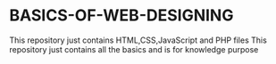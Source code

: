 # BASICS-OF-WEB-DESIGNING
This repository just contains HTML,CSS,JavaScript and PHP files
This repository just contains all the basics and is for knowledge purpose
